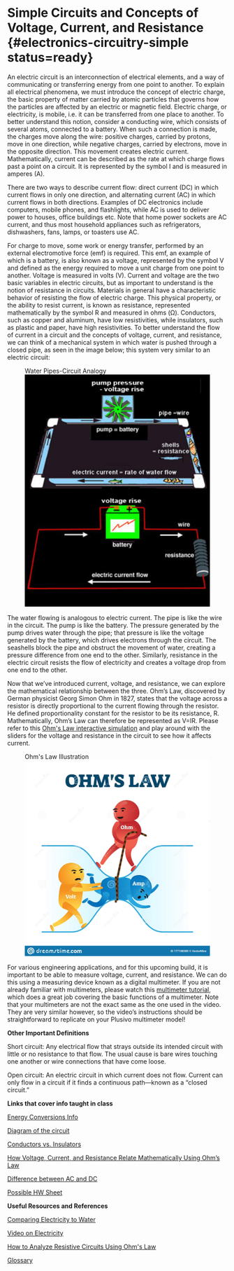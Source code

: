 # Simple Circuits and Concepts of Voltage, Current, and Resistance {#electronics-circuitry-simple status=ready}

An electric circuit is an interconnection of electrical elements, and a way of communicating or transferring energy from one point to another. To explain all electrical phenomena, we must introduce the concept of electric charge, the basic property of matter carried by atomic particles that governs how the particles are affected by an electric or magnetic field. Electric charge, or electricity, is mobile, i.e. it can be transferred from one place to another. To better understand this notion, consider a conducting wire, which consists of several atoms, connected to a battery. When such a connection is made, the charges move along the wire: positive charges, carried by protons, move in one direction, while negative charges, carried by electrons, move in the opposite direction. This movement creates electric current. Mathematically, current can be described as the rate at which charge flows past a point on a circuit. It is represented by the symbol I and is measured in amperes (A). 

There are two ways to describe current flow: direct current (DC) in which current flows in only one direction, and alternating current (AC) in which current flows in both directions. Examples of DC electronics include computers, mobile phones, and flashlights, while AC is used to deliver power to houses, office buildings etc. Note that home power sockets are AC current, and thus most household appliances such as refrigerators, dishwashers, fans, lamps, or toasters use AC.

For charge to move, some work or energy transfer, performed by an external electromotive force (emf) is required. This emf, an example of which is a battery, is also known as a voltage, represented by the symbol V and defined as the energy required to move a unit charge from one point to another. Voltage is measured in volts (V). Current and voltage are the two basic variables in electric circuits, but as important to understand is the notion of resistance in circuits. Materials in general have a characteristic behavior of resisting the flow of electric charge. This physical property, or the ability to resist current, is known as resistance, represented mathematically by the symbol R and measured in ohms (Ω). Conductors, such as copper and aluminum, have low resistivities, while insulators, such as plastic and paper, have high resistivities. To better understand the flow of current in a circuit and the concepts of voltage, current, and resistance, we can think of a mechanical system in which water is pushed through a closed pipe, as seen in the image below; this system very similar to an electric circuit: 

<figure>
    <figcaption>Water Pipes-Circuit Analogy</figcaption>
    <img style='width:35em' src= "circuit_images/circuit_analogy.png"/>
</figure>

The water flowing is analogous to electric current. The pipe is like the wire in the circuit. The pump is like the battery. The pressure generated by the pump drives water through the pipe; that pressure is like the voltage generated by the battery, which drives electrons through the circuit. The seashells block the pipe and obstruct the movement of water, creating a pressure difference from one end to the other. Similarly, resistance in the electric circuit resists the flow of electricity and creates a voltage drop from one end to the other.

Now that we’ve introduced current, voltage, and resistance, we can explore the mathematical relationship between the three. Ohm’s Law, discovered by German physicist Georg Simon Ohm in 1827, states that the voltage across a resistor is directly proportional to the current flowing through the resistor. He defined proportionality constant for the resistor to be its resistance, R. Mathematically, Ohm’s Law can therefore be represented as V=IR. Please refer to this [Ohm's Law interactive simulation](https://phet.colorado.edu/sims/html/ohms-law/latest/ohms-law_en.html) and play around with the sliders for the voltage and resistance in the circuit to see how it affects current. 

<figure>
    <figcaption>Ohm's Law Illustration</figcaption>
    <img style='width:35em' src="circuit_images/ohms_law_illustration.png"/>
</figure>

For various engineering applications, and for this upcoming build, it is important to be able to measure voltage, current, and resistance. We can do this using a measuring device known as a digital multimeter. If you are not already familiar with multimeters, please watch this [multimeter tutorial](https://www.youtube.com/watch?v=TdUK6RPdIrA), which does a great job covering the basic functions of a multimeter. Note that your multimeters are not the exact same as the one used in the video. They are very similar however, so the video’s instructions should be straightforward to replicate on your Plusivo multimeter model!

**Other Important Definitions**

Short circuit: Any electrical flow that strays outside its intended circuit with little or no resistance to that flow. The usual cause is bare wires touching one another or wire connections that have come loose.

Open circuit: An electric circuit in which current does not flow. Current can only flow in a circuit if it finds a continuous path—known as a “closed circuit.”

**Links that cover info taught in class**

[Energy Conversions Info](https://www.toppr.com/bytes/energy-conversion/)

[Diagram of the circuit](https://www.resistorguide.com/pictures/resistors-in-LED-circuits.png)

[Conductors vs. Insulators](https://www.youtube.com/watch?v=Y66PW1nIea0)

[How Voltage, Current, and Resistance Relate Mathematically Using Ohm’s Law](https://spl-binal.blogspot.com/2017/09/ohms-law.html#.XvqBNihKhhE)

[Difference between AC and DC](https://learn.sparkfun.com/tutorials/alternating-current-ac-vs-direct-current-dc/all#:~:text=In%20direct%20current%20(DC)%2C,because%20the%20current%20changes%20direction.)

[Possible HW Sheet](https://docs.google.com/document/d/18a2UVzlNQGC5mvZ_JpYRoVtIp8XaYsbznB4QR38_TL4/edit?usp=sharing)


**Useful Resources and References**

[Comparing Electricity to Water](https://www.windows2universe.org/physical_science/physics/electricity/circuit_analogy_water_pipes.html)

[Video on Electricity](https://www.scienceworld.ca/resource/static-electricity/)

[How to Analyze Resistive Circuits Using Ohm's Law](https://www.wikihow.com/Analyze-Resistive-Circuits-Using-Ohm%27s-Law)

[Glossary](https://docs.google.com/document/d/1LJzESfH8VnLDAitNTwwa-iDZs-zY-KM2v1EuWFoLz6A/edit?usp=sharing)
